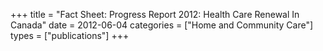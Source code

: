 +++
title = "Fact Sheet: Progress Report 2012: Health Care Renewal In Canada"
date = 2012-06-04
categories = ["Home and Community Care"]
types = ["publications"]
+++
